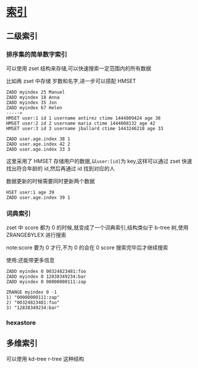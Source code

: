 # [索引](https://redis.io/topics/indexes#adding-auxiliary-information-in-the-index)

## 二级索引

### 排序集的简单数字索引

可以使用 zset 结构来存储,可以快速搜索一定范围内的所有数据

比如再 zset 中存储 岁数和名字,进一步可以搭配 HMSET

```redis
ZADD myindex 25 Manuel
ZADD myindex 18 Anna
ZADD myindex 35 Jon
ZADD myindex 67 Helen
----->
HMSET user:1 id 1 username antirez ctime 1444809424 age 38
HMSET user:2 id 2 username maria ctime 1444808132 age 42
HMSET user:3 id 3 username jballard ctime 1443246218 age 33

ZADD user.age.index 38 1
ZADD user.age.index 42 2
ZADD user.age.index 33 3
```

这里采用了 HMSET 存储用户的数据,以`user:[id]`为 key,这样可以通过 zset 快速找出符合年龄的 id,然后再通过 id 找到对应的人

数据更新的时候需要同时更新两个数据

```redis
HSET user:1 age 39
ZADD user.age.index 39 1
```

### 词典索引

zset 中 score 都为 0 的时候,就变成了一个词典索引,结构类似于 b-tree 树,使用 ZRANGEBYLEX 进行搜索

note:score 要为 0 才行,不为 0 的会在 0 score 搜索完毕后才继续搜索

使用:还能带更多信息

```redis
ZADD myindex 0 00324823481:foo
ZADD myindex 0 12838349234:bar
ZADD myindex 0 00000000111:zap

ZRANGE myindex 0 -1
1) "00000000111:zap"
2) "00324823481:foo"
3) "12838349234:bar"
```

### hexastore

## 多维索引

可以使用 kd-tree r-tree 这种结构
